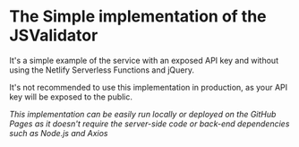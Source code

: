 # The Simple implementation of the JSValidator
It's a simple example of the service with an exposed API key and without using the Netlify Serverless Functions and jQuery.

It's not recommended to use this implementation in production, as your API key will be exposed to the public.

_This implementation can be easily run locally or deployed on the GitHub Pages as it doesn't require the server-side code or back-end dependencies such as Node.js and Axios_